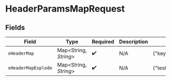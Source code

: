 # HeaderParamsMapRequest


## Fields

| Field                             | Type                              | Required                          | Description                       | Example                           |
| --------------------------------- | --------------------------------- | --------------------------------- | --------------------------------- | --------------------------------- |
| `xHeaderMap`                      | Map<String, *String*>             | :heavy_check_mark:                | N/A                               | {"key1":"value1","key2":"value2"} |
| `xHeaderMapExplode`               | Map<String, *String*>             | :heavy_check_mark:                | N/A                               | {"test1":"val1","test2":"val2"}   |